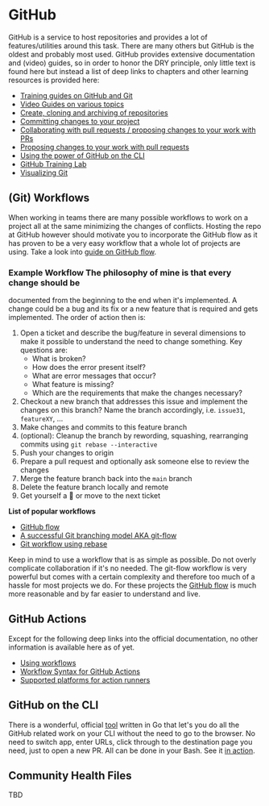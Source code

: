 # GitHub

GitHub is a service to host repositories and provides a lot of
features/utilities around this task. There are many others but GitHub is the
oldest and probably most used. GitHub provides extensive documentation and
(video) guides, so in order to honor the DRY principle, only little text is
found here but instead a list of deep links to chapters and other learning
resources is provided here:

- [Training guides on GitHub and Git][gh-guides]
- [Video Guides on various topics](https://www.youtube.com/githubguides)
- [Create, cloning and archiving of repositories][gh-create]
- [Committing changes to your project][gh-commit]
- [Collaborating with pull requests / proposing changes to your work with PRs][gh-collaborate]
- [Proposing changes to your work with pull requests][gh-pullrequests]
- [Using the power of GitHub on the CLI][gh-cli]
- [GitHub Training Lab](https://lab.github.com/)
- [Visualizing Git](https://git-school.github.io/visualizing-git/)

## (Git) Workflows

When working in teams there are many possible workflows to work on a project all
at the same minimizing the changes of conflicts. Hosting the repo at GitHub
however should motivate you to incorporate the GitHub flow as it has proven to
be a very easy workflow that a whole lot of projects are using. Take a look into
[guide on GitHub flow][gh-flow].

### Example Workflow The philosophy of mine is that every change should be

documented from the beginning to the end when it's implemented. A change could
be a bug and its fix or a new feature that is required and gets implemented. The
order of action then is:

1. Open a ticket and describe the bug/feature in several dimensions to make it
   possible to understand the need to change something. Key questions are:
    - What is broken?
    - How does the error present itself?
    - What are error messages that occur?
    - What feature is missing?
    - Which are the requirements that make the changes necessary?
1. Checkout a new branch that addresses this issue and implement the changes on
   this branch? Name the branch accordingly,
    i.e. `issue31`, `featureXY`, ...
1. Make changes and commits to this feature branch
1. (optional): Cleanup the branch by rewording, squashing, rearranging commits
   using  `git rebase --interactive`
1. Push your changes to origin
1. Prepare a pull request and optionally ask someone else to review the changes
1. Merge the feature branch back into the `main` branch
1. Delete the feature branch locally and remote
1. Get yourself a :beer: or move to the next ticket

**List of popular workflows**

- [GitHub flow][gh-flow]
- [A successful Git branching model AKA git-flow](https://medium.com/singlestone/a-git-workflow-using-rebase-1b1210de83e5)
- [Git workflow using rebase](https://medium.com/singlestone/a-git-workflow-using-rebase-1b1210de83e5)

Keep in mind to use a workflow that is as simple as possible. Do not overly
complicate collaboration if it's no needed. The git-flow workflow is very
powerful but comes with a certain complexity and therefore too much of a hassle
for most projects we do. For these projects the [GitHub flow][gh-flow] is much
more reasonable and by far easier to understand and live.

## GitHub Actions

Except for the following deep links into the official documentation, no other
information is available here as of yet.

- [Using workflows](https://docs.github.com/en/actions/using-workflows#creating-a-workflow-file)
- [Workflow Syntax for GitHub Actions](https://docs.github.com/en/actions/using-workflows/workflow-syntax-for-github-actions)
- [Supported platforms for action runners](https://docs.github.com/en/actions/using-workflows/workflow-syntax-for-github-actions#jobsjob_idruns-on)

## GitHub on the CLI

There is a wonderful, official [tool][gh-cli] written in Go that let's you do
all the GitHub related work on your CLI without the need to go to the browser.
No need to switch app, enter URLs, click through to the destination page you
need, just to open a new PR. All can be done in your Bash. See it [in
action][gh-cli].

## Community Health Files

TBD

[gh-create]: https://docs.github.com/en/github/creating-cloning-and-archiving-repositories
[gh-commit]: https://docs.github.com/en/github/committing-changes-to-your-project
[gh-collaborate]: https://docs.github.com/en/github/collaborating-with-pull-requests
[gh-pullrequests]: https://docs.github.com/en/github/collaborating-with-pull-requests/proposing-changes-to-your-work-with-pull-requests
[gh-cli]: https://cli.github.com/
[gh-guides]: https://guides.github.com/
[gh-flow]: https://guides.github.com/introduction/flow/
